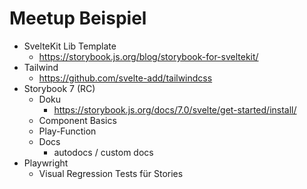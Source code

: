 # Meetup Beispiel

- SvelteKit Lib Template
  - https://storybook.js.org/blog/storybook-for-sveltekit/
- Tailwind
  - https://github.com/svelte-add/tailwindcss
- Storybook 7 (RC)
  - Doku
    - https://storybook.js.org/docs/7.0/svelte/get-started/install/
  - Component Basics
  - Play-Function
  - Docs
    - autodocs / custom docs
- Playwright
  - Visual Regression Tests für Stories
